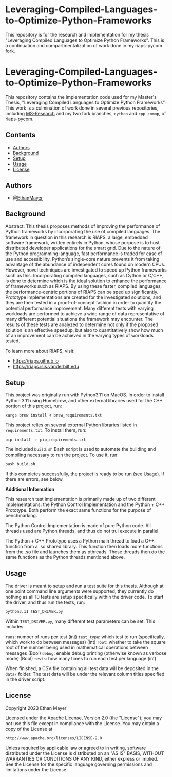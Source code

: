 # Leveraging-Compiled-Languages-to-Optimize-Python-Frameworks
This repository is for the research and implementation for my thesis "Leveraging Compiled Languages to Optimize Python Frameworks". This is a continuation and compartmentalization of work done in my riaps-pycom fork.


# Leveraging-Compiled-Languages-to-Optimize-Python-Frameworks
This repository contains the implementation code used for my Master's Thesis, "Leveraging Compiled Languages to Optimize Python Frameworks". This work is a culmination of work done in several previous repositories, including [MS-Research](https://github.com/EthanMayer/MS-Research) and my two fork branches, `cython` and `cpp_comop`, of [riaps-pycom](https://github.com/EthanMayer/riaps-pycom).


## Contents

* [Authors](#authors)
* [Background](#background)
* [Setup](#setup)
* [Usage](#usage)
* [License](#license)
## Authors

- [@EthanMayer](https://github.com/EthanMayer)


## Background

Abstract:
This thesis proposes methods of improving the performance of Python frameworks by incorporating the use of compiled languages. The framework in question in this research is RIAPS, a large, embedded software framework, written entirely in Python, whose purpose is to host distributed developer applications for the smart grid. Due to the nature of the Python programming language, fast performance is traded for ease of use and accessibility. Python’s single-core nature prevents it from taking advantage of the abundance of independent cores found on modern CPUs. However, novel techniques are investigated to speed up Python frameworks such as this. Incorporating compiled languages, such as Cython or C/C++, is done to determine which is the ideal solution to enhance the performance of frameworks such as RIAPS. By using these faster, compiled languages, the performance-centric portions of RIAPS can be sped up significantly. Prototype implementations are created for the investigated solutions, and they are then tested in a proof-of-concept fashion in order to quantify the potential performance improvement. Many different tests with varying workloads are performed to achieve a wide range of data representative of many different potential situations the framework may encounter. The results of these tests are analyzed to determine not only if the proposed solution is an effective speedup, but also to quantitatively show how much of an improvement can be achieved in the varying types of workloads tested.

To learn more about RIAPS, visit:

* https://riaps.github.io
* https://riaps.isis.vanderbilt.edu

## Setup

This project was originally run with Python3.11 on MacOS. In order to install Python 3.11 using Homebrew, and other external libraries used for the C++ portion of this project, run:

`xargs brew install < brew_requirements.txt`

This project relies on several external Python libraries listed in `requirements.txt`. To install them, run:

`pip install -r pip_requirements.txt`

The included `build.sh` Bash script is used to automate the building and compiling necessary to run the project. To use it, run:

`bash build.sh`

If this completes successfully, the project is ready to be run (see [Usage](#usage)). If there are errors, see below.

**Additional Information**

This research test implementation is primarily made up of two different implementations: the Python Control Implementation and the Python + C++ Prototype. Both perform the exact same functions for the purpose of benchmarking.

The Python Control Implementation is made of pure Python code. All threads used are Python threads, and thus do not trul execute in parallel.

The Python + C++ Prototype uses a Python main thread to load a C++ function from a .so shared library. This function then loads more functions from the .so file and launches them as pthreads. These threads then do the same functions as the Python threads mentioned above.
## Usage

The driver is meant to setup and run a test suite for this thesis. Although at one point command line arguments were supported, they currently do nothing as all 10 tests are setup specifically within the driver code. To start the driver, and thus run the tests, run:

`python3.11 TEST_DRIVER.py`

Within `TEST_DRIVER.py`, many different test parameters can be set. This includes:

`runs`: number of runs per test (int)
`test_type`: which test to run (specifically, which work to do between messages) (int)
`root`: whether to take the square root of the number being used in mathematical operations between messages (Bool)
`debug`: enable debug printing (otherwise known as verbose mode) (Bool)
`tests`: how many times to run each test per language (int)

When finished, a CSV file containing all test data will be deposited in the `data/` folder. The test data will be under the relevant column titles specified in the driver script.

## License

Copyright 2023 Ethan Mayer

Licensed under the Apache License, Version 2.0 (the "License");
you may not use this file except in compliance with the License.
You may obtain a copy of the License at

    http://www.apache.org/licenses/LICENSE-2.0

Unless required by applicable law or agreed to in writing, software
distributed under the License is distributed on an "AS IS" BASIS,
WITHOUT WARRANTIES OR CONDITIONS OF ANY KIND, either express or implied.
See the License for the specific language governing permissions and
limitations under the License.